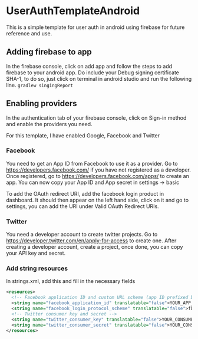# UserAuthTemplateAndroid
This is a simple template for user auth in android using firebase for future reference and use.

## Adding firebase to app
In the firebase console, click on add app and follow the steps to add firebase to your android app.
Do include your Debug signing certificate SHA-1, to do so, just click on terminal in android studio and run the following line.
`gradlew singingReport`

## Enabling providers
In the authentication tab of your firebase console, click on Sign-in method and enable the providers you need.

For this template, I have enabled Google, Facebook and Twitter

### Facebook
You need to get an App ID from Facebook to use it as a provider.
Go to https://developers.facebook.com/ if you have not registered as a developer.
Once registered, go to https://developers.facebook.com/apps/ to create an app.
You can now copy your App ID and App secret in settings -> basic

To add the OAuth redirect URI, add the facebook login product in dashboard. It should then appear on the left hand side, click on it and go to settings, you can add the URI under Valid OAuth Redirect URIs.

### Twitter
You need a developer account to create twitter projects. Go to https://developer.twitter.com/en/apply-for-access to create one.
After creating a developer account, create a project, once done, you can copy your API key and secret.

### Add string resources
In strings.xml, add this and fill in the necessary fields
```xml
<resources>
  <!-- Facebook application ID and custom URL scheme (app ID prefixed by 'fb'). -->
  <string name="facebook_application_id" translatable="false">YOUR_APP_ID</string>
  <string name="facebook_login_protocol_scheme" translatable="false">fbYOUR_APP_ID</string>
  <!-- Twitter consumer key and secret -->
  <string name="twitter_consumer_key" translatable="false">YOUR_CONSUMER_KEY</string>
  <string name="twitter_consumer_secret" translatable="false">YOUR_CONSUMER_SECRET</string>
</resources>
```

